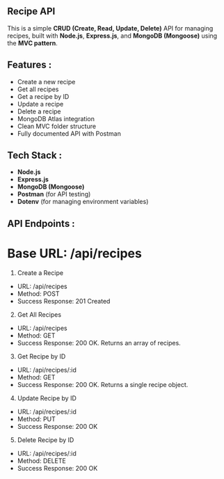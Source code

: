 ## Recipe API
This is a simple **CRUD (Create, Read, Update, Delete)** API for managing recipes, built with **Node.js**, **Express.js**, and **MongoDB (Mongoose)** using the **MVC pattern**.

## Features :
- Create a new recipe
- Get all recipes
- Get a recipe by ID
- Update a recipe
- Delete a recipe
- MongoDB Atlas integration
- Clean MVC folder structure
- Fully documented API with Postman

## Tech Stack :
- **Node.js**
- **Express.js**
- **MongoDB (Mongoose)**
- **Postman** (for API testing)
- **Dotenv** (for managing environment variables)

## API Endpoints :
# Base URL: /api/recipes
1. Create a Recipe
- URL: /api/recipes
- Method: POST
- Success Response: 201 Created

2.  Get All Recipes
- URL: /api/recipes
- Method: GET
- Success Response: 200 OK.
Returns an array of recipes.

3.  Get Recipe by ID
- URL: /api/recipes/:id
- Method: GET
- Success Response: 200 OK.
Returns a single recipe object.

4.  Update Recipe by ID
- URL: /api/recipes/:id
- Method: PUT
- Success Response: 200 OK

5.  Delete Recipe by ID
- URL: /api/recipes/:id
- Method: DELETE
- Success Response: 200 OK



